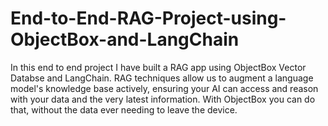 # End-to-End-RAG-Project-using-ObjectBox-and-LangChain
In this end to end project I have built a RAG app using ObjectBox Vector Databse and LangChain. RAG techniques allow us to augment a language model's knowledge base actively, ensuring your AI can access and reason with your data and the very latest information. With ObjectBox you can do that, without the data ever needing to leave the device.

